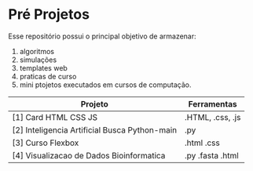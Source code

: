 # Pré Projetos

Esse repositório possui o principal objetivo de armazenar:
  1. algoritmos
  2. simulações
  3. templates web
  4. praticas de curso 
  5. mini ptojetos executados em cursos de computação.


| Projeto | Ferramentas |
| ----------- | ----------- |
| [1] Card HTML CSS JS | .HTML, .css, .js |
| [2] Inteligencia Artificial Busca Python-main | .py |
| [3] Curso Flexbox | .html .css |
| [4] Visualizacao de Dados Bioinformatica | .py .fasta .html |



